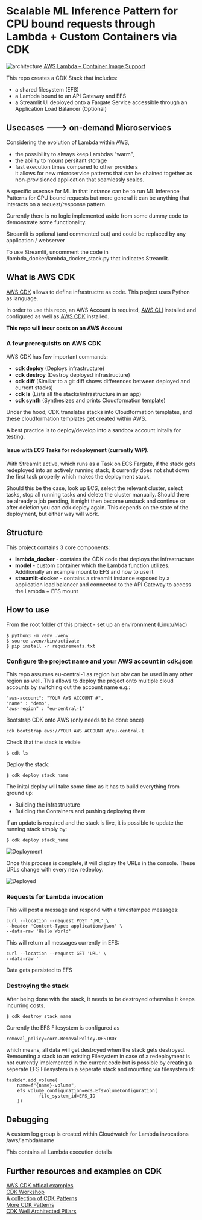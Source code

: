 # Scalable ML Inference Pattern for CPU bound requests through Lambda + Custom Containers via CDK
![architecture](https://user-images.githubusercontent.com/34389140/101266377-9b745000-374e-11eb-8efa-c37fec3b0caf.png)
[AWS Lambda – Container Image Support](https://aws.amazon.com/blogs/aws/new-for-aws-lambda-container-image-support/)

This repo creates a CDK Stack that includes:
- a shared filesystem (EFS)  
- a Lambda bound to an API Gateway and EFS 
- a Streamlit UI deployed onto a Fargate Service accessible through an Application Load Balancer (Optional)
 
## Usecases ---> on-demand Microservices
Considering the evolution of Lambda within AWS, 
- the possibility to always keep Lambdas "warm",  
- the ability to mount persitant storage   
- fast execution times compared to other providers  
it allows for new microservice patterns that can be chained together as non-provisioned application that seamlessly scales.

A specific usecase for ML in that instance can be to run ML Inference Patterns for CPU bound requests but more general it can be anything that interacts on a request/response pattern.

Currently there is no logic implemented aside from some dummy code to demonstrate some functionality.

Streamlit is optional (and commented out) and could be replaced by any application / webserver

To use Streamlit, uncomment the code in /lambda_docker/lambda_docker_stack.py that indicates Streamlit.

## What is AWS CDK

[AWS CDK](https://docs.aws.amazon.com/cdk/latest/guide/getting_started.html) allows to define infrastructre as code. This project uses Python as language.

In order to use this repo, an AWS Account is required, [AWS CLI](https://docs.aws.amazon.com/cli/latest/userguide/install-cliv2.html) installed and configured as well as [AWS CDK](https://docs.aws.amazon.com/cdk/latest/guide/getting_started.html) installed.

**This repo will incur costs on an AWS Account**

### A few prerequisits on AWS CDK
AWS CDK has few important commands:
- **cdk deploy** (Deploys infrastructure)
- **cdk destroy** (Destroy deployed infrastructure)
- **cdk diff** (Similiar to a git diff shows differences between deployed and current stacks)
- **cdk ls** (Lists all the stacks/infrastructure in an app)
- **cdk synth** (Synthesizes and prints Cloudformation template)

Under the hood, CDK translates stacks into Cloudformation templates, and these cloudformation templates get created within AWS.

A best practice is to deploy/develop into a sandbox account initally for testing.

#### Issue with ECS Tasks for redeployment (currently WiP).

With Streamlit active, which runs as a Task on ECS Fargate, if the stack gets redeployed into an actively running stack, it currently does not shut down the first task properly which makes the deployment stuck.

Should this be the case, look up ECS, select the relevant cluster, select tasks, stop all running tasks and delete the cluster manually. Should there be already a job pending, it might then become unstuck and continue or after deletion you can cdk deploy again. This depends on the state of the deployment, but either way will work.


## Structure
This project contains 3 core components:
- **lambda_docker** - contains the CDK code that deploys the infrastructure
- **model** - custom container which the Lambda function utilizes. Additionally an example mount to EFS and how to use it
- **streamlit-docker** - contains a streamlit instance exposed by a application load balancer and connected to the API Gateway to access the Lambda + EFS mount


## How to use
From the root folder of this project - set up an environnment (Linux/Mac)
```
$ python3 -m venv .venv
$ source .venv/bin/activate
$ pip install -r requirements.txt
```

### Configure the project name and your AWS account in cdk.json
This repo assumes eu-central-1 as region but obv can be used in any other region as well.
This allows to deploy the project onto multiple cloud accounts by switching out the account name e.g.:
```
"aws-account": "YOUR AWS ACCOUNT #",
"name" : "demo",
"aws-region" : "eu-central-1"
```

Bootstrap CDK onto AWS (only needs to be done once)
```
cdk bootstrap aws://YOUR AWS ACCOUNT #/eu-central-1
```

Check that the stack is visible 
```
$ cdk ls
```

Deploy the stack:
```
$ cdk deploy stack_name
```

The inital deploy will take some time as it has to build everything from ground up:
- Building the infrastructure  
- Building the Containers and pushing deploying them  

If an update is required and the stack is live, it is possible to update the running stack simply by:
```
$ cdk deploy stack_name
```

![Deployment](https://user-images.githubusercontent.com/34389140/101266376-9b745000-374e-11eb-8d39-361919fe1c1c.png)

Once this process is complete, it will display the URLs in the console. These URLs change with every new redeploy.

![Deployed](https://user-images.githubusercontent.com/34389140/101266375-9adbb980-374e-11eb-8f51-bad454117ad3.png)

### Requests for Lambda invocation
This will post a message and respond with a timestamped messages:
```
curl --location --request POST 'URL' \
--header 'Content-Type: application/json' \
--data-raw 'Hello World'
```

This will return all messages currently in EFS:
```
curl --location --request GET 'URL' \
--data-raw ''
```

Data gets persisted to EFS

### Destroying the stack
After being done with the stack, it needs to be destroyed otherwise it keeps incurring costs.

```
$ cdk destroy stack_name
```

Currently the EFS Filesystem is configured as
```
removal_policy=core.RemovalPolicy.DESTROY
```
which means, all data will get destroyed when the stack gets destroyed. Remounting a stack to an existing Filesystem in case of a redeployment is not currently implemented in the current code but is possible by creating a seperate EFS Filesystem in a seperate stack and mounting via filesystem id:

```
taskdef.add_volume(
    name=f"{name}-volume",  
    efs_volume_configuration=ecs.EfsVolumeConfiguration(
            file_system_id=EFS_ID
    ))
```

## Debugging
A custom log group is created within Cloudwatch for Lambda invocations /aws/lambda/name

This contains all Lambda execution details

## Further resources and examples on CDK
[AWS CDK offical examples](https://github.com/aws-samples/aws-cdk-examples)  
[CDK Workshop](https://cdkworkshop.com/)  
[A collection of CDK Patterns](https://github.com/cdk-patterns/)  
[More CDK Patterns](https://github.com/kolomied/awesome-cdk)  
[CDK Well Architected Pillars](https://cdkpatterns.com/patterns/well-architected/)  
